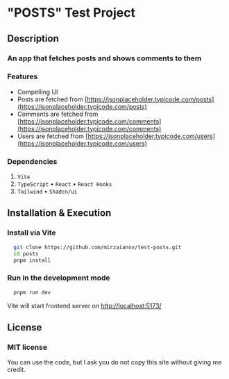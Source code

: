 <!-- ![MasterHead](./head.png) -->

# "POSTS" Test Project

## Description

### An app that fetches posts and shows comments to them

### Features

- Compelling UI
- Posts are fetched from [https://jsonplaceholder.typicode.com/posts](https://jsonplaceholder.typicode.com/posts)
- Comments are fetched from [https://jsonplaceholder.typicode.com/comments](https://jsonplaceholder.typicode.com/comments)
- Users are fetched from [https://jsonplaceholder.typicode.com/users](https://jsonplaceholder.typicode.com/users)

### Dependencies

1. `Vite`
2. `TypeScript` • `React` • `React Hooks`
3. `Tailwind` • `Shadcn/ui`

## Installation & Execution

### Install via Vite

```bash
  git clone https://github.com/mirzaianov/test-posts.git
  cd posts
  pnpm install
```

### Run in the development mode

```bash
  pnpm run dev
```

Vite will start frontend server on [http://localhost:5173/](http://localhost:5173/)

## License

### MIT license

You can use the code, but I ask you do not copy this site without giving me credit.
